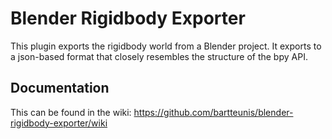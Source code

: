 # Blender Rigidbody Exporter
This plugin exports the rigidbody world from a Blender project.
It exports to a json-based format that closely resembles the structure of the bpy API.

## Documentation
This can be found in the wiki: https://github.com/bartteunis/blender-rigidbody-exporter/wiki